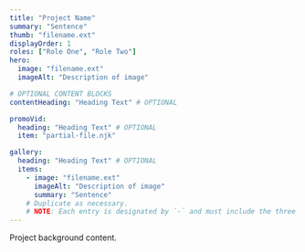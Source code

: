 ```yaml
---
title: "Project Name"
summary: "Sentence"
thumb: "filename.ext"
displayOrder: 1
roles: ["Role One", "Role Two"]
hero:
  image: "filename.ext"
  imageAlt: "Description of image"

# OPTIONAL CONTENT BLOCKS
contentHeading: "Heading Text" # OPTIONAL

promoVid:
  heading: "Heading Text" # OPTIONAL
  item: "partial-file.njk"

gallery:
  heading: "Heading Text" # OPTIONAL
  items:
    - image: "filename.ext"
      imageAlt: "Description of image"
      summary: "Sentence"
    # Duplicate as necessary.
    # NOTE: Each entry is designated by `-` and must include the three listed keys.
---
```


Project background content.
